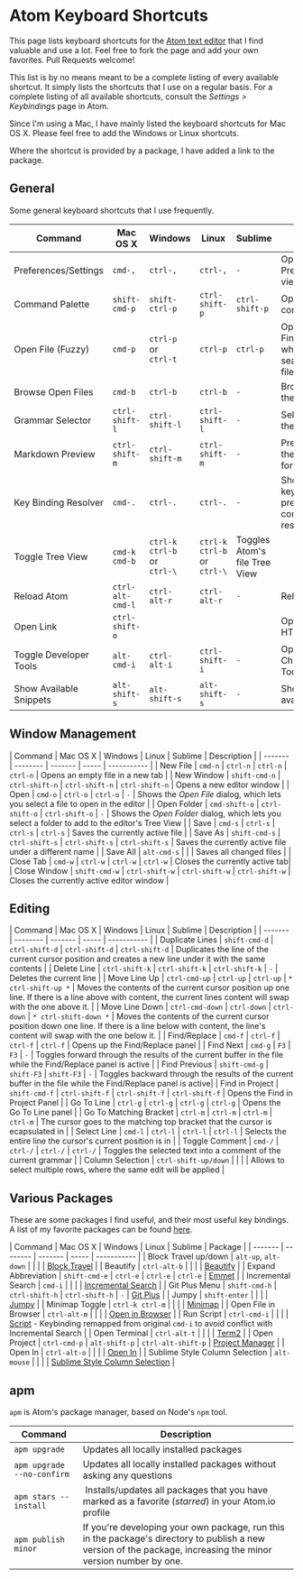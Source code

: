 # Atom Keyboard Shortcuts

This page lists keyboard shortcuts for the [Atom text editor](https://atom.io) that I find valuable and use a lot. Feel free to fork the page and add your own favorites. Pull Requests welcome!

This list is by no means meant to be a complete listing of every available shortcut. It simply lists the shortcuts that I use on a regular basis. For a complete listing of all available shortcuts, consult the _Settings > Keybindings_ page in Atom.

Since I'm using a Mac, I have mainly listed the keyboard shortcuts for Mac OS X. Please feel free to add the Windows or Linux shortcuts.

Where the shortcut is provided by a package, I have added a link to the package.

## General

Some general keyboard shortcuts that I use frequently.

| Command | Mac OS X | Windows | Linux | Sublime | Description |
| ------- | -------- | ------- | ----- | ------- | ----------- |
| Preferences/Settings | `cmd-,` | `ctrl-,`  | `ctrl-,` | `-` | Opens the Preferences/Settings view |
| Command Palette | `shift-cmd-p` | `shift-ctrl-p`  | `ctrl-shift-p` | `ctrl-shift-p` | Opens & closes the command palette |
| Open File (Fuzzy) | `cmd-p` | `ctrl-p`<br/>or<br/>`ctrl-t`  | `ctrl-p` | `ctrl-p` | Opens the Fuzzy Finder palette in which you can search and open files  |
| Browse Open Files | `cmd-b` | `ctrl-b`  | `ctrl-b` | `-` | Browse tabs within the window  |
| Grammar Selector | `ctrl-shift-l` | `ctrl-shift-l`  | `ctrl-shift-l` | `-` | Selects the language the file is in  |
| Markdown Preview | `ctrl-shift-m` | `ctrl-shift-m`  | `ctrl-shift-m` | `-` | Previews the file in the Markdown format |
| Key Binding Resolver | `cmd-.` | `ctrl-.`  | `ctrl-.` | `-` | Shows what keybindings the pressed key combination resolves to |
| Toggle Tree View | `cmd-k cmd-b` | `ctrl-k ctrl-b`<br/>or<br/>`ctrl-\` | `ctrl-k ctrl-b`<br/>or<br/>`ctrl-\`| Toggles Atom's file Tree View |
| Reload Atom | `ctrl-alt-cmd-l` | `ctrl-alt-r` | `ctrl-alt-r` | `-` | Reloads the Editor  |
| Open Link | `ctrl-shift-o` |  |  |  | Opens up a HTTP or HTTPS link |
| Toggle Developer Tools | `alt-cmd-i` | `ctrl-alt-i`  | `ctrl-shift-i` | `-` | Opens up the Chrome Developer Tools/Console |
| Show Available Snippets | `alt-shift-s` | `alt-shift-s`  | `alt-shift-s` | `-` | Shows the snippets available to Atom  |


## Window Management

| Command | Mac OS X | Windows | Linux | Sublime | Description |
| ------- | -------- | ------- | ----- | ----------- |
| New File | `cmd-n` | `ctrl-n`  | `ctrl-n` | `ctrl-n` | Opens an empty file in a new tab |
| New Window | `shift-cmd-n` | `ctrl-shift-n`  | `ctrl-shift-n` | `ctrl-shift-n` | Opens a new editor window |
| Open | `cmd-o` | `ctrl-o`  | `ctrl-o` | `-` | Shows the _Open File_ dialog, which lets you select a file to open in the editor |
| Open Folder | `cmd-shift-o` | `ctrl-shift-o`  | `ctrl-shift-o` | `-` | Shows the _Open Folder_ dialog, which lets you select a folder to add to the editor's Tree View |
| Save | `cmd-s` | `ctrl-s`  | `ctrl-s` | `ctrl-s` | Saves the currently active file |
| Save As | `shift-cmd-s` | `ctrl-shift-s`  | `ctrl-shift-s` | `ctrl-shift-s` | Saves the currently active file under a different name  |
| Save All | `alt-cmd-s` |  |  | Saves all changed files |
| Close Tab | `cmd-w` |  `ctrl-w` | `ctrl-w` | `ctrl-w` | Closes the currently active tab|
| Close Window | `shift-cmd-w` | `ctrl-shift-w`  | `ctrl-shift-w` | `ctrl-shift-w` | Closes the currently active editor window  |

## Editing

| Command | Mac OS X | Windows | Linux | Sublime | Description |
| ------- | -------- | ------- | ----- | ----------- |
| Duplicate Lines | `shift-cmd-d` | `ctrl-shift-d` | `ctrl-shift-d` | `ctrl-shift-d` | Duplicates the line of the current cursor position and creates a new line under it with the same contents |
| Delete Line | `ctrl-shift-k` | `ctrl-shift-k` | `ctrl-shift-k` | `-` | Deletes the current line |
| Move Line Up | `ctrl-cmd-up` | `ctrl-up`  | `ctrl-up` | `* ctrl-shift-up *` | Moves the contents of the current cursor position up one line. If there is a line above with content, the current lines content will swap with the one above it. |
| Move Line Down | `ctrl-cmd-down` | `ctrl-down`  | `ctrl-down` | `* ctrl-shift-down *` | Moves the contents of the current cursor position down one line. If there is a line below with content, the line's content will swap with the one below it. |
| Find/Replace | `cmd-f` | `ctrl-f`  | `ctrl-f` | `ctrl-f` | Opens up the Find/Replace panel |
| Find Next | `cmd-g` | `F3`  | `F3` | `-` | Toggles forward through the results of the current buffer in the file while the Find/Replace panel is active |
| Find Previous | `shift-cmd-g` | `shift-F3`  | `shift-F3` | `-` | Toggles backward through the results of the current buffer in the file while the Find/Replace panel is active|
| Find in Project | `shift-cmd-f` | `ctrl-shift-f`  | `ctrl-shift-f` | `ctrl-shift-f` | Opens the Find in Project Panel |
| Go To Line | `ctrl-g` | `ctrl-g`  | `ctrl-g` | `ctrl-g` | Opens the Go To Line panel |
| Go To Matching Bracket | `ctrl-m` | `ctrl-m`  | `ctrl-m`  | `ctrl-m` | The cursor goes to the matching top bracket that the cursor is ecapsulated in  |
| Select Line | `cmd-l` | `ctrl-l`  | `ctrl-l` | `ctrl-l` | Selects the entire line the cursor's current position is in |
| Toggle Comment | `cmd-/` | `ctrl-/`  | `ctrl-/` | `ctrl-/` | Toggles the selected text into a comment of the current grammar |
| Column Selection | `ctrl-shift-up/down` |  |  |  | Allows to select multiple rows, where the same edit will be applied |

## Various Packages

These are some packages I find useful, and their most useful key bindings. A list of my favorite packages can be found [here](https://atom.io/users/nwinkler/stars).

| Command | Mac OS X | Windows | Linux | Sublime | Package |
| ------- | -------- | ------- | ----- | ----------- |
| Block Travel up/down | `alt-up`, `alt-down` |  |  |  | [Block Travel](https://atom.io/packages/block-travel) |
| Beautify | `ctrl-alt-b` |  |  |  | [Beautify](https://atom.io/packages/atom-beautify) |
| Expand Abbreviation | `shift-cmd-e` | `ctrl-e` | `ctrl-e` | `ctrl-e` | [Emmet](https://atom.io/packages/emmet) |
| Incremental Search | `cmd-i` |  |  |  | [Incremental Search](https://atom.io/packages/incremental-search) |
| Git Plus Menu | `shift-cmd-h` | `ctrl-shift-h` | `ctrl-shift-h` | `-` | [Git Plus](https://atom.io/packages/git-plus) |
| Jumpy | `shift-enter` |  |  |  | [Jumpy](https://atom.io/packages/jumpy) |
| Minimap Toggle | `ctrl-k ctrl-m` |  |  |  | [Minimap](https://atom.io/packages/minimap) |
| Open File in Browser | `ctrl-alt-m` |  |  |  | [Open in Browser](https://atom.io/packages/open-in-browser) |
| Run Script | `ctrl-cmd-i` |  |  |  | [Script](https://atom.io/packages/script) - Keybinding remapped from original `cmd-i` to avoid conflict with Incremental Search |
| Open Terminal | `ctrl-alt-t` |  |  |  | [Term2](https://atom.io/packages/term2) |
| Open Project | `ctrl-cmd-p` | `alt-shift-p` | `ctrl-alt-shift-p` | [Project Manager](https://atom.io/packages/project-manager) |
| Open In | `ctrl-alt-o` |  |  |  | [Open In](https://atom.io/packages/open-in) |
| Sublime Style Column Selection | `alt-mouse` |  |  |  | [Sublime Style Column Selection](https://atom.io/packages/Sublime-Style-Column-Selection) |

## apm

`apm` is Atom's package manager, based on Node's `npm` tool.

| Command | Description |
| ------- | ----------- |
| `apm upgrade` | Updates all locally installed packages |
| `apm upgrade --no-confirm` | Updates all locally installed packages without asking any questions |
| `apm stars --install` | Installs/updates all packages that you have marked as a favorite (_starred_) in your Atom.io profile |
| `apm publish minor` | If you're developing your own package, run this in the package's directory to publish a new version of the package, increasing the minor version number by one. |
